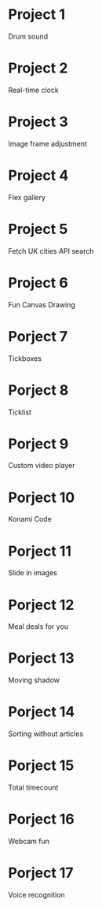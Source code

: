 # Project 1
Drum sound

# Project 2
Real-time clock

# Project 3 
Image frame adjustment

# Project 4
Flex gallery

# Project 5
Fetch UK cities API search

# Project 6
Fun Canvas Drawing

# Porject 7
Tickboxes

# Porject 8
Ticklist

# Porject 9
Custom video player

# Porject 10
Konami Code

# Porject 11
Slide in images

# Porject 12
Meal deals for you

# Porject 13
Moving shadow

# Porject 14
Sorting without articles

# Porject 15
Total timecount

# Porject 16
Webcam fun

# Porject 17
Voice recognition